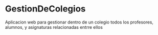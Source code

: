 # GestionDeColegios

Aplicacion web para gestionar dentro de un colegio todos los profesores, alumnos, y asignaturas relacionadas entrre ellos

